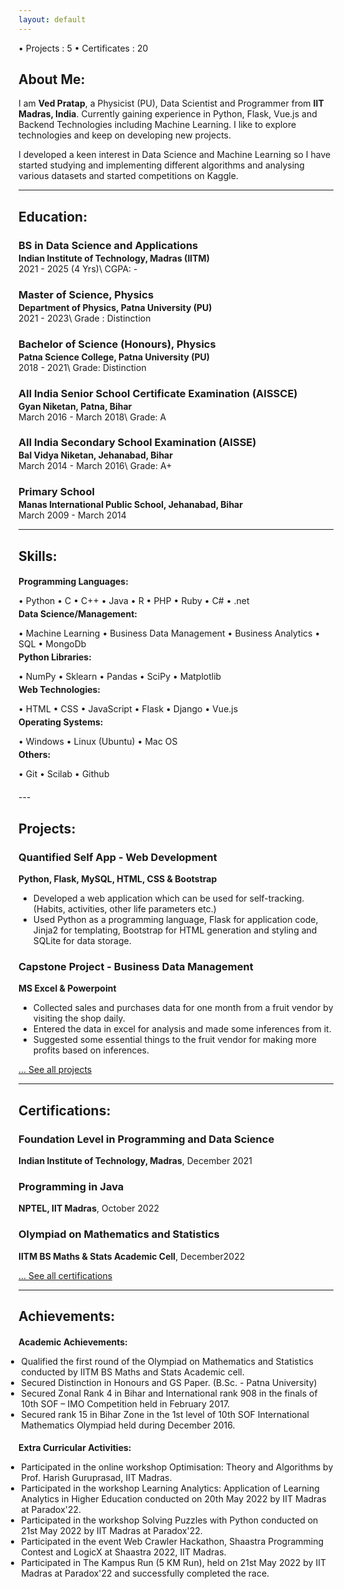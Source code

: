 ```yaml
---
layout: default
---
```

<p style="margin-bottom:4px;">&#x2022; Projects : <span class="badge text-bg-success">5</span> &#x2022; Certificates : <span class="badge text-bg-success">20</span></p>

## About Me:

I am **Ved Pratap**, a Physicist (PU), Data Scientist and Programmer from **IIT Madras, India**. Currently gaining experience in Python, Flask, Vue.js and Backend Technologies including Machine Learning. I like to explore technologies and keep on developing new projects.

I developed a keen interest in Data Science and  Machine Learning so I have started studying and implementing different algorithms and analysing various datasets and started competitions on Kaggle.

---

## Education:

<h3 style="margin-bottom:2px;">BS in Data Science and Applications</h3>
<h4 style="margin:0;">Indian Institute of Technology, Madras (IITM)</h4>
2021 - 2025 (4 Yrs)\
CGPA: -

<h3 style="margin-bottom:2px;">Master of Science, Physics</h3>
<h4 style="margin:0;">Department of Physics, Patna University (PU)</h4>
2021 - 2023\
Grade : Distinction

<h3 style="margin-bottom:2px;">Bachelor of Science (Honours), Physics</h3>
<h4 style="margin:0;">Patna Science College, Patna University (PU)</h4>
2018 - 2021\
Grade: Distinction

<h3 style="margin-bottom:2px;">All India Senior School Certificate Examination (AISSCE)</h3>
<h4 style="margin:0;">Gyan Niketan, Patna, Bihar</h4>
March 2016 - March 2018\
Grade: A

<h3 style="margin-bottom:2px;">All India Secondary School Examination (AISSE)</h3>
<h4 style="margin:0;">Bal Vidya Niketan, Jehanabad, Bihar</h4>
March 2014 - March 2016\
Grade: A+

<h3 style="margin-bottom:2px;">Primary School</h3>
<h4 style="margin:0;">Manas International Public School, Jehanabad, Bihar</h4>
March 2009 - March 2014

---

## Skills:

<h4 style="margin-bottom:2px;">Programming Languages:</h4>
<p style="margin-bottom:4px;">&#x2022; Python &#x2022; C &#x2022; C++ &#x2022; Java &#x2022; R &#x2022; PHP &#x2022; Ruby &#x2022; C# &#x2022; .net</p>

<h4 style="margin-bottom:2px; margin-top:2px;">Data Science/Management:</h4>
<p style="margin-bottom:4px;">&#x2022; Machine Learning &#x2022; Business Data Management &#x2022; Business Analytics &#x2022; SQL &#x2022; MongoDb</p>

<h4 style="margin-bottom:2px; margin-top:2px;">Python Libraries:</h4>
<p style="margin-bottom:4px;">&#x2022; NumPy &#x2022; Sklearn &#x2022; Pandas &#x2022; SciPy &#x2022; Matplotlib</p>

<h4 style="margin-bottom:2px; margin-top:2px;">Web Technologies:</h4>
<p style="margin-bottom:4px;">&#x2022; HTML &#x2022; CSS &#x2022; JavaScript &#x2022; Flask &#x2022; Django &#x2022; Vue.js </p>

<h4 style="margin-bottom:2px; margin-top:2px;">Operating Systems:</h4>
<p style="margin-bottom:4px;">&#x2022; Windows &#x2022; Linux (Ubuntu) &#x2022; Mac OS</p>

<h4 style="margin-bottom:2px; margin-top:2px;">Others:</h4>
<p style="margin-bottom:20px;">&#x2022; Git &#x2022; Scilab &#x2022; Github</p>
<!---
---

## Professional Experience:

<h3 style="margin-bottom:2px;">Open Financial Technologies Pvt. Ltd.</h3>
<p style="margin:0;"><b>Software Developer Engineer</b><br>
September 2022 - Present</p>
<ul style="margin-left: -1.4em;">
  <li>Working on KYC Microservices implementation on Zwitch Platform using Go, Gin and Gorm.</li>
</ul>

<h3 style="margin-bottom:2px;">BNY Mellon Technology Pvt. Ltd.</h3>
<p style="margin:0;"><b>Associate Software Developer</b><br>
July 2021 - September 2022</p>
<ul style="margin-left: -1.4em;">
  <li>Worked on CCAR on various Python models like CMM (Commercial Mortgage Metrics) and, trigger them via Jupyterhub or Apache Airflow.</li>
  <li>Worked on Data Extractor to create templates and further extract the data from the database using Python, Flask, and Angular.</li>
  <li>Involved in company's private tools for CI/CD, application monitoring, error logging, and server deployment.</li>
</ul>

---
  
## Internships:

<h3 style="margin-bottom:2px;">BNY Mellon Technology Pvt. Ltd.</h3>
<p style="margin:0;"><b>Software Developer Intern</b><br>
Jan 2021 - June 2021</p>
<ul style="margin-left: -1.4em;">
  <li>Worked on CCAR Dashboard to design the end-to-end flow of Model Execution from the UI using Angular.</li>
  <li>Worked on creating Microservices using Flask to get various model details and trigger its execution.</li>
  <li>Worked in different deployment environments (Dev, UAT, Prod).</li>
</ul>  
  
<h3 style="margin-bottom:2px;">BNY Mellon Technology Pvt. Ltd.</h3>
<p style="margin:0;"><b>Software Developer Intern</b><br>
May 2020 - July 2020</p>
<ul style="margin-left: -1.4em;">
  <li>Worked on Cognitive Agent to automate various employee related tasks with RASA framework in Python.</li>
  <li>Worked on UI in Angular and Microservices using Java Spring Boot to process the requests.</li>
</ul>
-->
---

## Projects:

<div class="card">
  <h3>Quantified Self App - Web Development</h3>
  <p><b>Python, Flask, MySQL, HTML, CSS & Bootstrap</b></p>
  <ul>
    <li>Developed a web application which can be used for self-tracking. (Habits, activities, other life parameters etc.)</li>
    <li>Used Python as a programming language, Flask for application code, Jinja2 for templating, Bootstrap for HTML generation and styling and SQLite for data storage.</li>
  </ul>
  <a href="https://github.com/vedpratap/Quantified-self-app"><span class="card-link-spanner"></span></a>
</div>

<div class="card">
  <h3>Capstone Project - Business Data Management</h3>
  <p><b>MS Excel & Powerpoint</b></p>
  <ul>
    <li>Collected sales and purchases data for one month from a fruit vendor by visiting the shop daily.</li>
    <li>Entered the data in excel for analysis and made some inferences from it.</li>
    <li>Suggested some essential things to the fruit vendor for making more profits based on inferences.</li>
  </ul>
  <a href="https://docs.google.com/presentation/d/1m8ZBdIW2BF1u8C36d1ML6Xwfv7Tze8YI/edit?usp=sharing&ouid=112484144767309067013&rtpof=true&sd=true"><span class="card-link-spanner"></span></a>
</div>

[... See all projects](./projects)

---

## Certifications:

<div class="card">
  <h3>Foundation Level in Programming and Data Science</h3>
  <p><b>Indian Institute of Technology, Madras</b>, December 2021<br></p>
  <a href="https://drive.google.com/file/d/1sPxlJ-zXIwQpu_CTl7rkdvbbwdc0yevM/view?usp=sharing"><span class="card-link-spanner"></span></a>
</div>

<div class="card">
  <h3>Programming in Java</h3>
  <p><b>NPTEL, IIT Madras</b>, October 2022<br></p>
  <a href="https://drive.google.com/file/d/1wI22rmpA37EgdS85yFgZ1iXCSYCyjC_H/view?usp=sharing"><span class="card-link-spanner"></span></a>
</div>

<div class="card">
  <h3>Olympiad on Mathematics and Statistics</h3>
  <p><b>IITM BS Maths & Stats Academic Cell</b>, December2022<br></p>
  <a href="https://drive.google.com/file/d/1y4EdqbzlTSWZfiqy6t8o0-9BZCPNX8lU/view?usp=sharing"><span class="card-link-spanner"></span></a>
</div>


[... See all certifications](./certifications)

---
<!---
## Publications:

<h3 style="margin-bottom:2px; color:var(--clr-a-text);"><a href="https://www.sciencedirect.com/science/article/abs/pii/S0147957122000728">Global epidemiology of CTX-M-type β-lactam resistance in human and animal</a></h3>
<p style="margin:0;"><b>Chanchal Rana, ..., Vaibhav Vikas, <i>et al</i>.</b><br>
Comparative Immunology, Microbiology, and Infectious Diseases.<br>
Volume 86, July 2022, 101815.<br>
Doi: <a href="https://doi.org/10.1016/j.cimid.2022.101815">https://doi.org/10.1016/j.cimid.2022.101815</a></p>
<ul style="margin-left: -1.4em;">
  <li>Worked on fetching 2100+ nucleotides sequence from NCBI by its accession number using Python, Selenium and Beautifulsoup.</li>
  <li>Worked on various utilities such as generating the heat map using Python and d3.js.</li>
</ul>

---
-->
## Achievements:

<h4 style="margin-bottom:5px;">Academic Achievements:</h4>
<ul style="margin-left: -1.4em;">
  <li>Qualified the first round of the Olympiad on Mathematics and Statistics conducted by IITM BS Maths and Stats Academic cell.</li>
  <li>Secured Distinction in Honours and GS Paper. (B.Sc. - Patna University) </li>
  <li>Secured Zonal Rank 4 in Bihar and International rank 908 in the finals of 10th SOF – IMO Competition held in February 2017.</li>
  <li>Secured rank 15 in Bihar Zone in the 1st level of 10th SOF International Mathematics Olympiad held during December 2016.</li>
</ul>

<h4 style="margin-bottom:5px;">Extra Curricular Activities:</h4>
<ul style="margin-left: -1.4em;">
  <li>Participated in the online workshop Optimisation: Theory and Algorithms by Prof. Harish Guruprasad, IIT Madras.</li>
  <li>Participated in the workshop Learning Analytics: Application of Learning Analytics in Higher Education conducted on 20th May 2022 by IIT Madras at Paradox'22.</li>
  <li>Participated in the workshop Solving Puzzles with Python conducted on 21st May 2022 by IIT Madras at Paradox'22.</li>
  <li>Participated in the event Web Crawler Hackathon, Shaastra Programming Contest and LogicX at Shaastra 2022, IIT Madras.</li>
  <li>Participated in The Kampus Run (5 KM Run), held on 21st May 2022 by IIT Madras at Paradox'22 and successfully completed the race.</li>
</ul>
